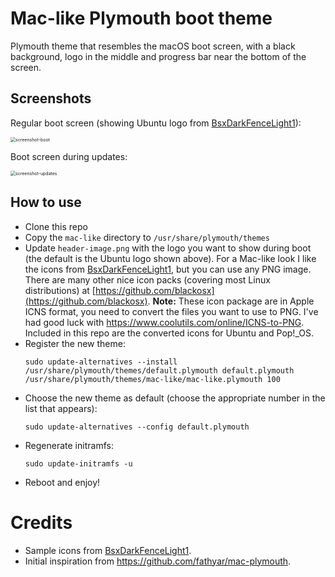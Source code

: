 # Mac-like Plymouth boot theme

Plymouth theme that resembles the macOS boot screen, with a black background,
logo in the middle and progress bar near the bottom of the screen.

## Screenshots

Regular boot screen (showing Ubuntu logo from [BsxDarkFenceLight1](https://github.com/blackosx/BsxDarkFenceLight1)):

<img src="/home/diego/Personal/devel/plymouth-themes/mac-like/screenshots/screenshot-boot.png" alt="screenshot-boot" style="zoom:50%;" />

Boot screen during updates:

<img src="/home/diego/Personal/devel/plymouth-themes/mac-like/screenshots/screenshot-updates.png" alt="screenshot-updates" style="zoom:50%;" />

## How to use

- Clone this repo
- Copy the `mac-like` directory to `/usr/share/plymouth/themes`
- Update `header-image.png` with the logo you want to show during boot (the default is the Ubuntu logo shown above). For a Mac-like look I like the icons from  [BsxDarkFenceLight1](https://github.com/blackosx/BsxDarkFenceLight1), but you can use any PNG image. There are many other nice icon packs (covering most Linux distributions) at [https://github.com/blackosx](https://github.com/blackosx). **Note:** These icon package are in Apple ICNS format, you need to convert the files you want to use to PNG. I've had good luck with https://www.coolutils.com/online/ICNS-to-PNG. Included in this repo are the converted icons for Ubuntu and Pop!_OS.
- Register the new theme:
  ```
  sudo update-alternatives --install /usr/share/plymouth/themes/default.plymouth default.plymouth /usr/share/plymouth/themes/mac-like/mac-like.plymouth 100
  ```
- Choose the new theme as default (choose the appropriate number in the list that appears):
  ```
  sudo update-alternatives --config default.plymouth
  ```
- Regenerate initramfs:
  ```
  sudo update-initramfs -u
  ```
- Reboot and enjoy!

# Credits

- Sample icons from  [BsxDarkFenceLight1](https://github.com/blackosx/BsxDarkFenceLight1).
- Initial inspiration from https://github.com/fathyar/mac-plymouth.

